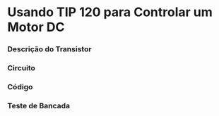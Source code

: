# Usando TIP 120 para Controlar um Motor DC

### Descrição do Transistor

### Circuito

### Código

### Teste de Bancada




